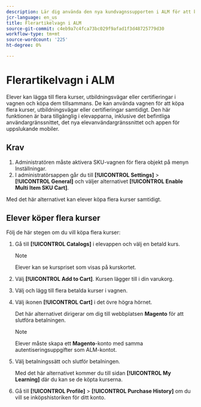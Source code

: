 ```yaml
---
description: Lär dig använda den nya kundvagnssupporten i ALM för att köpa flera SKU:er.
jcr-language: en_us
title: Flerartikelvagn i ALM
source-git-commit: c4eb9a7c4fca73bc029f9afad1f3d48725779d30
workflow-type: tm+mt
source-wordcount: '225'
ht-degree: 0%

---
```



# Flerartikelvagn i ALM

Elever kan lägga till flera kurser, utbildningsvägar eller certifieringar i vagnen och köpa dem tillsammans. De kan använda vagnen för att köpa flera kurser, utbildningsvägar eller certifieringar samtidigt. Den här funktionen är bara tillgänglig i elevapparna, inklusive det befintliga användargränssnittet, det nya elevanvändargränssnittet och appen för uppslukande mobiler.

## Krav

1. Administratören måste aktivera SKU-vagnen för flera objekt på menyn Inställningar.
1. I administratörsappen går du till **[!UICONTROL Settings]** > **[!UICONTROL General]** och väljer alternativet **[!UICONTROL Enable Multi Item SKU Cart]**.

Med det här alternativet kan elever köpa flera kurser samtidigt.

## Elever köper flera kurser

Följ de här stegen om du vill köpa flera kurser:

1. Gå till **[!UICONTROL Catalogs]** i elevappen och välj en betald kurs.

   >[!NOTE]
   >
   >Elever kan se kurspriset som visas på kurskortet.

1. Välj **[!UICONTROL Add to Cart]**. Kursen lägger till i din varukorg.
1. Välj och lägg till flera betalda kurser i vagnen.
1. Välj ikonen **[!UICONTROL Cart]** i det övre högra hörnet.

   Det här alternativet dirigerar om dig till webbplatsen **Magento** för att slutföra betalningen.

   >[!NOTE]
   >
   >Elever måste skapa ett **Magento**-konto med samma autentiseringsuppgifter som ALM-kontot.

1. Välj betalningssätt och slutför betalningen.

   Med det här alternativet kommer du till sidan **[!UICONTROL My Learning]** där du kan se de köpta kurserna.

1. Gå till **[!UICONTROL Profile]** > **[!UICONTROL Purchase History]** om du vill se inköpshistoriken för ditt konto.
